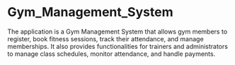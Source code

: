 # Gym_Management_System

The application is a Gym Management System that allows gym members to register, book fitness sessions, track their attendance, and manage memberships. It also provides functionalities for trainers and administrators to manage class schedules, monitor attendance, and handle payments.
